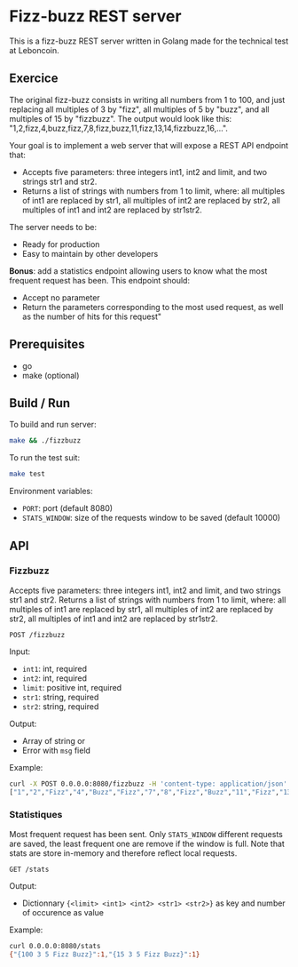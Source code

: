 # Fizz-buzz REST server

This is a fizz-buzz REST server written in Golang made for the technical test at Leboncoin.

## Exercice

The original fizz-buzz consists in writing all numbers from 1 to 100, and just replacing all multiples of 3 by "fizz", all multiples of 5 by "buzz", and all multiples of 15 by "fizzbuzz". The output would look like this: "1,2,fizz,4,buzz,fizz,7,8,fizz,buzz,11,fizz,13,14,fizzbuzz,16,...".

Your goal is to implement a web server that will expose a REST API endpoint that:
- Accepts five parameters: three integers int1, int2 and limit, and two strings str1 and str2.
- Returns a list of strings with numbers from 1 to limit, where: all multiples of int1 are replaced by str1, all multiples of int2 are replaced by str2, all multiples of int1 and int2 are replaced by str1str2.

The server needs to be:
- Ready for production
- Easy to maintain by other developers

__Bonus__: add a statistics endpoint allowing users to know what the most frequent request has been. This endpoint should:
- Accept no parameter
- Return the parameters corresponding to the most used request, as well as the number of hits for this request"

## Prerequisites

- go
- make (optional)

## Build / Run

To build and run server:
```bash
make && ./fizzbuzz
```

To run the test suit:
```bash
make test
```

Environment variables:
- `PORT`: port (default 8080)
- `STATS_WINDOW`: size of the requests window to be saved (default 10000)

## API

### Fizzbuzz

Accepts five parameters: three integers int1, int2 and limit, and two strings str1 and str2. Returns a list of strings with numbers from 1 to limit, where: all multiples of int1 are replaced by str1, all multiples of int2 are replaced by str2, all multiples of int1 and int2 are replaced by str1str2.

`POST /fizzbuzz`

Input:
- `int1`: int, required
- `int2`: int, required
- `limit`: positive int, required
- `str1`: string, required
- `str2`: string, required

Output:
- Array of string or
- Error with `msg` field

Example:
```sh
curl -X POST 0.0.0.0:8080/fizzbuzz -H 'content-type: application/json' -d '{"int1":3, "int2":5,"limit":15,"str1":"Fizz","str2":"Buzz"}'
["1","2","Fizz","4","Buzz","Fizz","7","8","Fizz","Buzz","11","Fizz","13","14","FizzBuzz"]
```

### Statistiques

Most frequent request has been sent. Only `STATS_WINDOW` different requests are saved, the least frequent one are remove if the window is full. Note that stats are store in-memory and therefore reflect local requests.

`GET /stats`

Output:
- Dictionnary `{<limit> <int1> <int2> <str1> <str2>}` as key and number of occurence as value

Example:
```bash
curl 0.0.0.0:8080/stats
{"{100 3 5 Fizz Buzz}":1,"{15 3 5 Fizz Buzz}":1}
```
